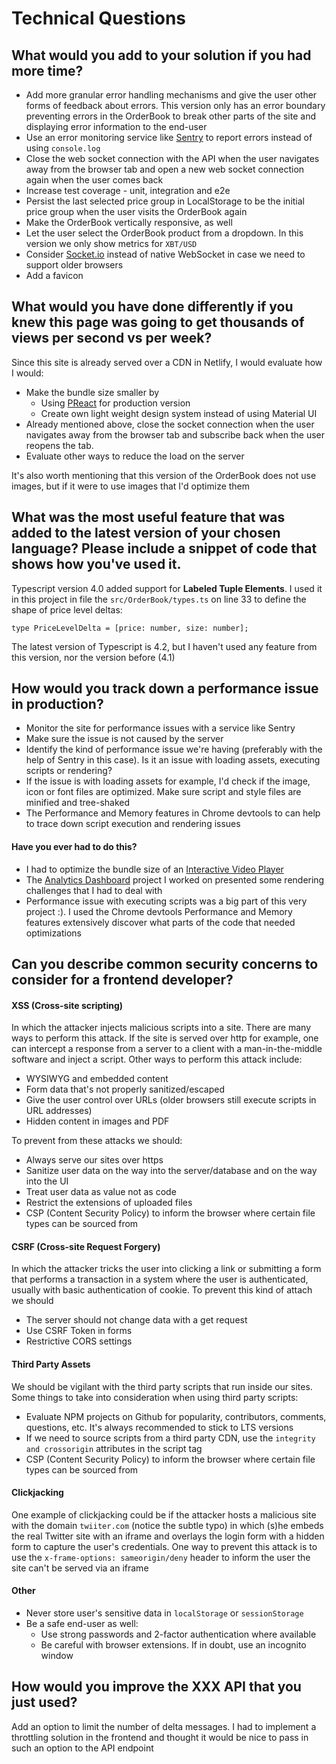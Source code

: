 # Technical Questions

## What would you add to your solution if you had more time?

- Add more granular error handling mechanisms and give the user other forms of feedback about errors. This version only has an error boundary preventing errors in the OrderBook to break other parts of the site and displaying error information to the end-user
- Use an error monitoring service like [Sentry](https://sentry.io) to report errors instead of using `console.log`
- Close the web socket connection with the API when the user navigates away from the browser tab and open a new web socket connection again when the user comes back
- Increase test coverage - unit, integration and e2e
- Persist the last selected price group in LocalStorage to be the initial price group when the user visits the OrderBook again
- Make the OrderBook vertically responsive, as well
- Let the user select the OrderBook product from a dropdown. In this version we only show metrics for `XBT/USD`
- Consider [Socket.io](https://socket.io/) instead of native WebSocket in case we need to support older browsers
- Add a favicon

## What would you have done differently if you knew this page was going to get thousands of views per second vs per week?

Since this site is already served over a CDN in Netlify, I would evaluate how I would:

- Make the bundle size smaller by
  - Using [PReact](https://preactjs.com/) for production version
  - Create own light weight design system instead of using Material UI
- Already mentioned above, close the socket connection when the user navigates away from the browser tab and subscribe back when the user reopens the tab.
- Evaluate other ways to reduce the load on the server

It's also worth mentioning that this version of the OrderBook does not use images, but if it were to use images that I'd optimize them

## What was the most useful feature that was added to the latest version of your chosen language? Please include a snippet of code that shows how you've used it.

Typescript version 4.0 added support for **Labeled Tuple Elements**. I used it in this project in file the `src/OrderBook/types.ts` on line 33 to define the shape of price level deltas:

```
type PriceLevelDelta = [price: number, size: number];
```

The latest version of Typescript is 4.2, but I haven't used any feature from this version, nor the version before (4.1)

## How would you track down a performance issue in production?

- Monitor the site for performance issues with a service like Sentry
- Make sure the issue is not caused by the server
- Identify the kind of performance issue we're having (preferably with the help of Sentry in this case). Is it an issue with loading assets, executing scripts or rendering?
- If the issue is with loading assets for example, I'd check if the image, icon or font files are optimized. Make sure script and style files are minified and tree-shaked
- The Performance and Memory features in Chrome devtools to can help to trace down script execution and rendering issues

#### Have you ever had to do this?

- I had to optimize the bundle size of an [Interactive Video Player](https://leocristofani.com.br/projects/interactive-video-player)
- The [Analytics Dashboard](https://leocristofani.com.br/projects/analytics-dashboard) project I worked on presented some rendering challenges that I had to deal with
- Performance issue with executing scripts was a big part of this very project :). I used the Chrome devtools Performance and Memory features extensively discover what parts of the code that needed optimizations

## Can you describe common security concerns to consider for a frontend developer?

#### XSS (Cross-site scripting)

In which the attacker injects malicious scripts into a site. There are many ways to perform this attack. If the site is served over http for example, one can intercept a response from a server to a client with a man-in-the-middle software and inject a script. Other ways to perform this attack include:

- WYSIWYG and embedded content
- Form data that's not properly sanitized/escaped
- Give the user control over URLs (older browsers still execute scripts in URL addresses)
- Hidden content in images and PDF

To prevent from these attacks we should:

- Always serve our sites over https
- Sanitize user data on the way into the server/database and on the way into the UI
- Treat user data as value not as code
- Restrict the extensions of uploaded files
- CSP (Content Security Policy) to inform the browser where certain file types can be sourced from

#### CSRF (Cross-site Request Forgery)

In which the attacker tricks the user into clicking a link or submitting a form that performs a transaction in a system where the user is authenticated, usually with basic authentication of cookie. To prevent this kind of attach we should

- The server should not change data with a get request
- Use CSRF Token in forms
- Restrictive CORS settings

#### Third Party Assets

We should be vigilant with the third party scripts that run inside our sites. Some things to take into consideration when using third party scripts:

- Evaluate NPM projects on Github for popularity, contributors, comments, questions, etc. It's always recommended to stick to LTS versions
- If we need to source scripts from a third party CDN, use the `integrity and crossorigin` attributes in the script tag
- CSP (Content Security Policy) to inform the browser where certain file types can be sourced from

#### Clickjacking

One example of clickjacking could be if the attacker hosts a malicious site with the domain `twiiter.com` (notice the subtle typo) in which (s)he embeds the real Twitter site with an iframe and overlays the login form with a hidden form to capture the user's credentials. One way to prevent this attack is to use the `x-frame-options: sameorigin/deny` header to inform the user the site can't be served via an iframe

#### Other

- Never store user's sensitive data in `localStorage` or `sessionStorage`
- Be a safe end-user as well:
  - Use strong passwords and 2-factor authentication where available
  - Be careful with browser extensions. If in doubt, use an incognito window

## How would you improve the XXX API that you just used?

Add an option to limit the number of delta messages. I had to implement a throttling solution in the frontend and thought it would be nice to pass in such an option to the API endpoint
